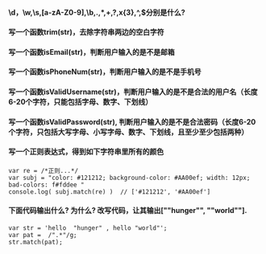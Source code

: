 #### \d，\w,\s,[a-zA-Z0-9],\b,.,*,+,?,x{3},^,$分别是什么?






#### 写一个函数trim(str)，去除字符串两边的空白字符


#### 写一个函数isEmail(str)，判断用户输入的是不是邮箱


#### 写一个函数isPhoneNum(str)，判断用户输入的是不是手机号


#### 写一个函数isValidUsername(str)，判断用户输入的是不是合法的用户名（长度6-20个字符，只能包括字母、数字、下划线）


#### 写一个函数isValidPassword(str), 判断用户输入的是不是合法密码（长度6-20个字符，只包括大写字母、小写字母、数字、下划线，且至少至少包括两种）


#### 写一个正则表达式，得到如下字符串里所有的颜色
```
var re = /*正则...*/
var subj = "color: #121212; background-color: #AA00ef; width: 12px; bad-colors: f#fddee "
console.log( subj.match(re) )  // ['#121212', '#AA00ef']
```


#### 下面代码输出什么? 为什么? 改写代码，让其输出[""hunger"", ""world""].
```
var str = 'hello  "hunger" , hello "world"';
var pat =  /".*"/g;
str.match(pat);
```